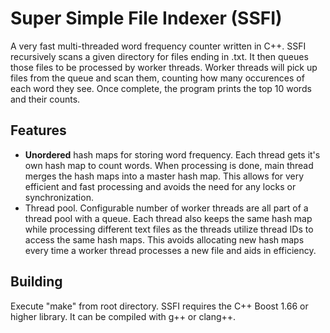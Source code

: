# Super Simple File Indexer (SSFI)
A very fast multi-threaded word frequency counter written in C++. SSFI recursively scans a given directory for files ending in .txt. It then queues those files to be processed by worker threads. Worker threads will pick up files from the queue and scan them, counting how many occurences of each word they see. Once complete, the program prints the top 10 words and their counts.

## Features
* __Unordered__ hash maps for storing word frequency. Each thread gets it's own hash map to count words. When processing is done, main thread merges the hash maps into a master hash map. This allows for very efficient and fast processing and avoids the need for any locks or synchronization. 
* Thread pool. Configurable number of worker threads are all part of a thread pool with a queue. Each thread also keeps the same hash map while processing different text files as the threads utilize thread IDs to access the same hash maps. This avoids allocating new hash maps every time a worker thread processes a new file and aids in efficiency.

## Building
Execute "make" from root directory. SSFI requires the C++ Boost 1.66 or higher library. It can be compiled with g++ or clang++.

